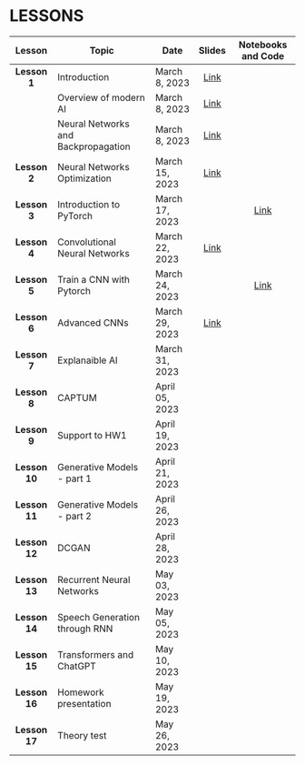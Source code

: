 # LESSONS


| Lesson | Topic              | Date    | Slides          | Notebooks and Code |
| :-------:| ------------------ | --------------- | :-------:           |:-------:  |
| **Lesson 1**      | Introduction                                      | March 8, 2023                  |  [Link](https://drive.google.com/file/d/1KO56GMfFdWekOv7ia7ofc68d2ip1T21J/view?usp=sharing)  | |
|                   | Overview of modern AI               | March 8, 2023                  |  [Link](https://drive.google.com/file/d/1F-lXawV6uQ3qJPjHPDG5RY72MMBvvx9o/view?usp=sharing)  | |
|                   | Neural Networks and Backpropagation               | March 8, 2023                  |[Link](https://drive.google.com/file/d/1u_mL3CQLQu43NnTF4MA1GUws_JGUW6ay/view?usp=sharing)    | |
| **Lesson 2**      | Neural Networks Optimization                      | March 15, 2023                 |[Link](https://drive.google.com/file/d/1Yqebhlc64lxEao4tPVYPo7vSVDur5-tE/view?usp=sharing)    | |
| **Lesson 3**      | Introduction to PyTorch                           | March 17, 2023                 | | [Link](https://colab.research.google.com/drive/1OPpxOyfsLCUjCBtZBQWgGbyjpoIIGi1x?usp=sharing) | 
| **Lesson 4**      | Convolutional Neural Networks                     | March 22, 2023                 | [Link](https://drive.google.com/file/d/1tOrCD19t86WHVKtYuEXl3FEZWjPNsbn3/view?usp=sharing)    | |
| **Lesson 5**      | Train a CNN with Pytorch                          | March 24, 2023                 |  | [Link](https://colab.research.google.com/drive/1JeTxrasXpxkXnCg4qa2fQtlJlyPHJki9?usp=sharing)  |
| **Lesson 6**      | Advanced CNNs                                     | March 29, 2023                 | [Link](https://drive.google.com/file/d/18B9AJ1OXu39vFwwFtNtaNDJ0D6tzOu0l/view?usp=sharing)   | |
| **Lesson 7**      | Explanaible AI                                    | March 31, 2023                 |    | | 
| **Lesson 8**      | CAPTUM                                            | April 05, 2023                 |    | |
| **Lesson 9**      | Support to HW1                                    | April 19, 2023                 |    | |
| **Lesson 10**      | Generative Models - part 1                        | April 21, 2023                 |    | |
| **Lesson 11**     | Generative Models - part 2                        | April 26, 2023                 |    | |
| **Lesson 12**     | DCGAN                                             | April 28, 2023                 |    | |
| **Lesson 13**     | Recurrent Neural Networks                         | May 03, 2023                   |    | |
| **Lesson 14**     | Speech Generation through RNN                     | May 05, 2023                   |    | |
| **Lesson 15**     | Transformers and ChatGPT                          | May 10, 2023                   |    | |
| **Lesson 16**     | Homework presentation                             | May 19, 2023                   |    | |
| **Lesson 17**     | Theory test                                       | May 26, 2023                   |    | |

